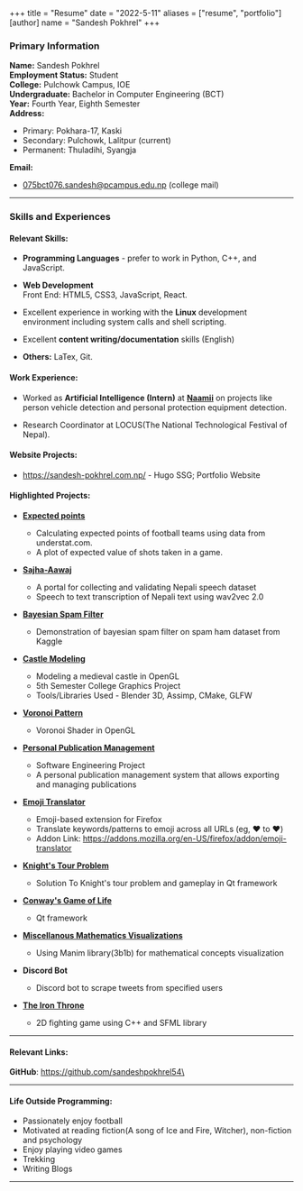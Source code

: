 +++
title = "Resume"
date = "2022-5-11"
aliases = ["resume", "portfolio"]
[author]
  name = "Sandesh Pokhrel"
+++

### Primary Information
**Name:** Sandesh Pokhrel \
**Employment Status:** Student\
**College:** Pulchowk Campus, IOE\
**Undergraduate:** Bachelor in Computer Engineering (BCT)\
**Year:** Fourth Year, Eighth Semester\
**Address:**
- Primary: Pokhara-17, Kaski 
- Secondary: Pulchowk, Lalitpur (current)
- Permanent: Thuladihi, Syangja

**Email:**
- 075bct076.sandesh@pcampus.edu.np (college mail)

---
### Skills and Experiences

#### Relevant Skills:
- **Programming Languages** - prefer to work in Python, C++, and JavaScript.
- **Web Development**\
  Front End: HTML5, CSS3, JavaScript, React.

- Excellent experience in working with the **Linux** development environment including system calls and shell scripting.
- Excellent **content writing/documentation** skills (English)
- **Others:** LaTex, Git.

#### Work Experience:
- Worked as **Artificial Intelligence (Intern)** at **[Naamii](https://www.naamii.org.np/)** on projects like person vehicle detection and personal protection equipment detection. 

- Research Coordinator at LOCUS(The National Technological Festival of Nepal).

#### Website Projects:
- https://sandesh-pokhrel.com.np/ - Hugo SSG; Portfolio Website


#### Highlighted Projects:  

- **[Expected points](https://github.com/sandeshpokhrel54/Xpoints)**
   - Calculating expected points of football teams using data from understat.com. 
   - A plot of expected value of shots taken in a game.

- **[Sajha-Aawaj](https://github.com/sandeshpokhrel54/sajha-aawaj)**
   - A portal for collecting and validating Nepali speech dataset
   - Speech to text transcription of Nepali text using wav2vec 2.0

- **[Bayesian Spam Filter](https://github.com/sandeshpokhrel54/Bayes-spam-filter)**
    * Demonstration of bayesian spam filter on spam ham dataset from Kaggle

- **[Castle Modeling](https://github.com/sandeshpokhrel54/Graphics-model-loading)**
   - Modeling a medieval castle in OpenGL
   - 5th Semester College Graphics Project
   - Tools/Libraries Used - Blender 3D, Assimp, CMake, GLFW

- **[Voronoi Pattern](https://github.com/sandeshpokhrel54/voronoi)**
    * Voronoi Shader in OpenGL

- **[Personal Publication Management](https://github.com/Santosh-p23/REST-REACT-FPMS)**
    * Software Engineering Project
    * A personal publication management system that allows exporting and managing publications

- **[Emoji Translator](https://github.com/pranjalpokharel7/emoji-translator)**
    * Emoji-based extension for Firefox
    * Translate keywords/patterns to emoji across all URLs (eg, :heart: to ❤️)
    * Addon Link: https://addons.mozilla.org/en-US/firefox/addon/emoji-translator

- **[Knight's Tour Problem](https://github.com/sandeshpokhrel54/knights-tour)**
    * Solution To Knight's tour problem and gameplay in Qt framework

- **[Conway's Game of Life](https://github.com/sandeshpokhrel54/Game-of-life)**
    * Qt framework

- **[Miscellanous Mathematics Visualizations](https://github.com/Imsanskar/Math-Visualization)**
    * Using Manim library(3b1b) for mathematical concepts visualization

- **Discord Bot**
    * Discord bot to scrape tweets from specified users

- **[The Iron Throne](https://github.com/sandeshpokhrel54/The-Iron-Throne)**
    * 2D fighting game using C++ and SFML library



---
#### Relevant Links:
**GitHub**: https://github.com/sandeshpokhrel54\

---
#### Life Outside Programming:
- Passionately enjoy football
- Motivated at reading fiction(A song of Ice and Fire, Witcher), non-fiction and psychology
- Enjoy playing video games
- Trekking
- Writing Blogs
---